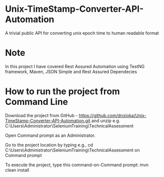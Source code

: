 # Unix-TimeStamp-Converter-API-Automation
A trivial public API for converting unix epoch time to human readable format

# Note
In this project I have covered Rest Assured Automation using TestNG framework, Maven, JSON Simple and Rest Assured Dependecies

# How to run the project from Command Line
Download the project from GitHub - https://github.com/dnzioka/Unix-TimeStamp-Converter-API-Automation.git  and unzip e.g. C:\Users\Administrator\SeleniumTraining\TechnicalAssessment

Open Command prompt as an Administrator.

Go to the project location by typing e.g., cd C:\Users\Administrator\SeleniumTraining\TechnicalAssessment on Command prompt

To execute the project, type this command-on-Command prompt: mvn clean install

